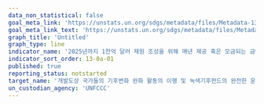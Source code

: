 ```yaml
---
data_non_statistical: false
goal_meta_link: 'https://unstats.un.org/sdgs/metadata/files/Metadata-13-0a-01.pdf'
goal_meta_link_text: 'https://unstats.un.org/sdgs/metadata/files/Metadata-13-0a-01.pdf'
graph_title: 'Untitled'
graph_type: line
indicator_name: '2025년까지 1천억 달러 재원 조성을 위해 매년 제공 혹은 모금되는 금액'
indicator_sort_order: 13-0a-01
published: true
reporting_status: notstarted
target_name: '개발도상 국가들의 기후변화 완화 활동의 이행 및 녹색기후펀드의 완전한 운영을 위해 유엔기후변화협약 상의 선진국들의 공약인 연간 $1000억 동원 즉각 이행'
un_custodian_agency: 'UNFCCC'
---
```

